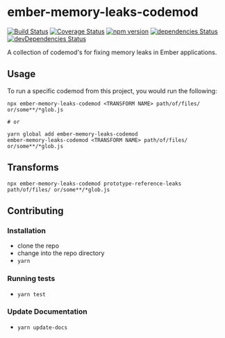 # ember-memory-leaks-codemod

[![Build Status](https://travis-ci.org/rajasegar/ember-memory-leaks-codemod.svg?branch=master)](https://travis-ci.org/rajasegar/ember-memory-leaks-codemod) 
[![Coverage Status](https://coveralls.io/repos/github/rajasegar/ember-memory-leaks-codemod/badge.svg?branch=master)](https://coveralls.io/github/rajasegar/ember-memory-leaks-codemod?branch=master)
[![npm version](http://img.shields.io/npm/v/ember-memory-leaks-codemod.svg?style=flat)](https://npmjs.org/package/ember-memory-leaks-codemod "View this project on npm")
[![dependencies Status](https://david-dm.org/rajasegar/ember-memory-leaks-codemod/status.svg)](https://david-dm.org/rajasegar/ember-memory-leaks-codemod)
[![devDependencies Status](https://david-dm.org/rajasegar/ember-memory-leaks-codemod/dev-status.svg)](https://david-dm.org/rajasegar/ember-memory-leaks-codemod?type=dev)

A collection of codemod's for fixing memory leaks in Ember applications.

## Usage

To run a specific codemod from this project, you would run the following:

```
npx ember-memory-leaks-codemod <TRANSFORM NAME> path/of/files/ or/some**/*glob.js

# or

yarn global add ember-memory-leaks-codemod
ember-memory-leaks-codemod <TRANSFORM NAME> path/of/files/ or/some**/*glob.js
```

## Transforms
```
npx ember-memory-leaks-codemod prototype-reference-leaks path/of/files/ or/some**/*glob.js
```


## Contributing

### Installation

* clone the repo
* change into the repo directory
* `yarn`

### Running tests

* `yarn test`

### Update Documentation

* `yarn update-docs`
